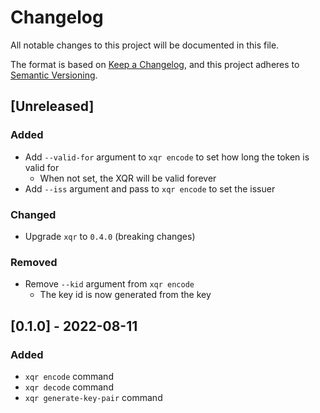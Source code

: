 # Changelog

All notable changes to this project will be documented in this file.

The format is based on [Keep a Changelog](https://keepachangelog.com/en/1.0.0/),
and this project adheres to [Semantic Versioning](https://semver.org/spec/v2.0.0.html).

## [Unreleased]

### Added
- Add `--valid-for` argument to `xqr encode` to set how long the token is valid for
  - When not set, the XQR will be valid forever
- Add `--iss` argument and pass to `xqr encode` to set the issuer

### Changed
- Upgrade `xqr` to `0.4.0` (breaking changes)

### Removed
- Remove `--kid` argument from `xqr encode`
  - The key id is now generated from the key

## [0.1.0] - 2022-08-11
### Added
- `xqr encode` command
- `xqr decode` command
- `xqr generate-key-pair` command
